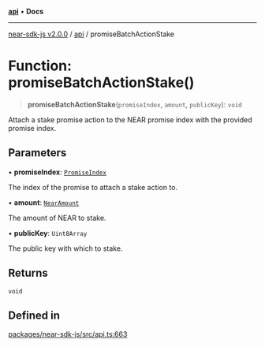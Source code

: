 [**api**](../README.md) • **Docs**

***

[near-sdk-js v2.0.0](../../packages.md) / [api](../README.md) / promiseBatchActionStake

# Function: promiseBatchActionStake()

> **promiseBatchActionStake**(`promiseIndex`, `amount`, `publicKey`): `void`

Attach a stake promise action to the NEAR promise index with the provided promise index.

## Parameters

• **promiseIndex**: [`PromiseIndex`](../../utils/type-aliases/PromiseIndex.md)

The index of the promise to attach a stake action to.

• **amount**: [`NearAmount`](../../utils/type-aliases/NearAmount.md)

The amount of NEAR to stake.

• **publicKey**: `Uint8Array`

The public key with which to stake.

## Returns

`void`

## Defined in

[packages/near-sdk-js/src/api.ts:663](https://github.com/dim-daskalov/near-sdk-js/blob/c95f5e9eab115df82feb9d8dca403e7b9c8c9534/packages/near-sdk-js/src/api.ts#L663)
